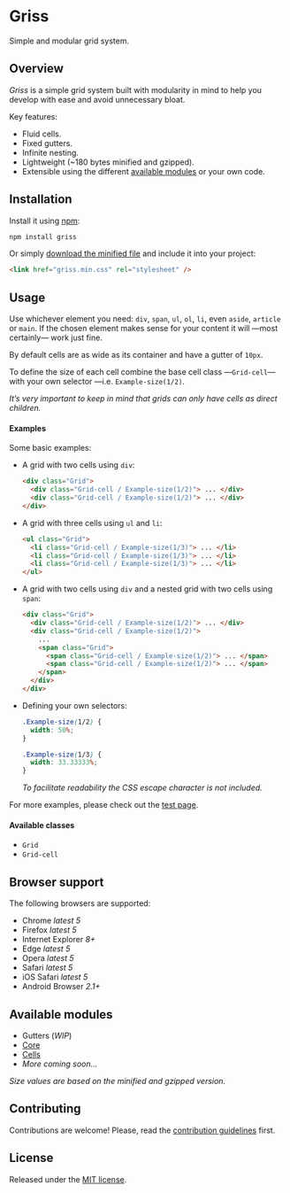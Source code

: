 # Griss

Simple and modular grid system.

## Overview

*Griss* is a simple grid system built with modularity in mind to help you
develop with ease and avoid unnecessary bloat.

Key features:

- Fluid cells.
- Fixed gutters.
- Infinite nesting.
- Lightweight (~180 bytes minified and gzipped).
- Extensible using the different [available modules](#available-modules) or
  your own code.

## Installation

Install it using [npm](https://npmjs.com):

```sh
npm install griss
```

Or simply [download the minified file](dist/griss.min.css) and include it into
your project:

```html
<link href="griss.min.css" rel="stylesheet" />
```

## Usage

Use whichever element you need: `div`, `span`, `ul`, `ol`, `li`, even `aside`,
`article` or `main`. If the chosen element makes sense for your content it will
—most certainly— work just fine.

By default cells are as wide as its container and have a gutter of `10px`.

To define the size of each cell combine the base cell class —`Grid-cell`— with
your own selector —i.e. `Example-size(1/2)`.

*It’s very important to keep in mind that grids can only have cells as
direct children.*

#### Examples

Some basic examples:

- A grid with two cells using `div`:

  ```html
  <div class="Grid">
    <div class="Grid-cell / Example-size(1/2)"> ... </div>
    <div class="Grid-cell / Example-size(1/2)"> ... </div>
  </div>
  ```

- A grid with three cells using `ul` and `li`:

  ```html
  <ul class="Grid">
    <li class="Grid-cell / Example-size(1/3)"> ... </li>
    <li class="Grid-cell / Example-size(1/3)"> ... </li>
    <li class="Grid-cell / Example-size(1/3)"> ... </li>
  </ul>
  ```

- A grid with two cells using `div` and a nested grid with two cells
  using `span`:

  ```html
  <div class="Grid">
    <div class="Grid-cell / Example-size(1/2)"> ... </div>
    <div class="Grid-cell / Example-size(1/2)">
      ...
      <span class="Grid">
        <span class="Grid-cell / Example-size(1/2)"> ... </span>
        <span class="Grid-cell / Example-size(1/2)"> ... </span>
      </span>
    </div>
  </div>
  ```

- Defining your own selectors:

  ```css
  .Example-size(1/2) {
    width: 50%;
  }

  .Example-size(1/3) {
    width: 33.33333%;
  }
  ```

  *To facilitate readability the CSS escape character is not included.*

For more examples, please check out the
[test page](https://battaglr.github.io/griss/test/test.html).

#### Available classes

- `Grid`
- `Grid-cell`

## Browser support

The following browsers are supported:

- Chrome *latest 5*
- Firefox *latest 5*
- Internet Explorer *8+*
- Edge *latest 5*
- Opera *latest 5*
- Safari *latest 5*
- iOS Safari *latest 5*
- Android Browser *2.1+*

## Available modules

- Gutters (*WIP*)
- [Core](https://github.com/battaglr/griss)
- [Cells](https://github.com/battaglr/griss-cells)
- *More coming soon…*

*Size values are based on the minified and gzipped version.*

## Contributing

Contributions are welcome! Please, read the
[contribution guidelines](contributing.md) first.

## License

Released under the [MIT license](license.txt).
